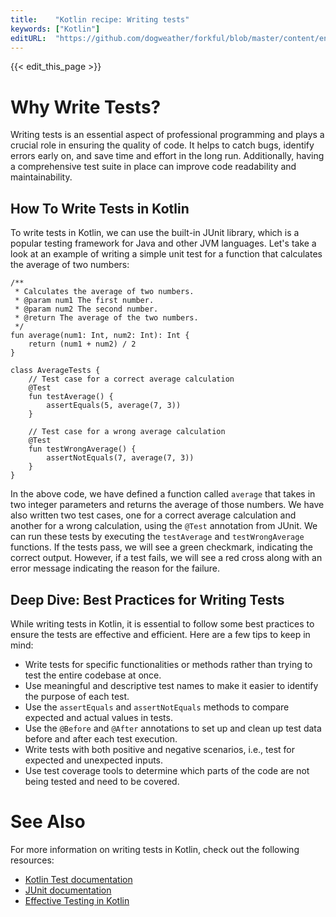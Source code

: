 ```yaml
---
title:    "Kotlin recipe: Writing tests"
keywords: ["Kotlin"]
editURL:  "https://github.com/dogweather/forkful/blob/master/content/en/kotlin/writing-tests.md"
---
```


{{< edit_this_page >}}

# Why Write Tests? 

Writing tests is an essential aspect of professional programming and plays a crucial role in ensuring the quality of code. It helps to catch bugs, identify errors early on, and save time and effort in the long run. Additionally, having a comprehensive test suite in place can improve code readability and maintainability.

## How To Write Tests in Kotlin

To write tests in Kotlin, we can use the built-in JUnit library, which is a popular testing framework for Java and other JVM languages. Let's take a look at an example of writing a simple unit test for a function that calculates the average of two numbers:

```
/**
 * Calculates the average of two numbers.
 * @param num1 The first number.
 * @param num2 The second number.
 * @return The average of the two numbers.
 */
fun average(num1: Int, num2: Int): Int {
    return (num1 + num2) / 2
}

class AverageTests {
    // Test case for a correct average calculation
    @Test
    fun testAverage() {
        assertEquals(5, average(7, 3))
    }

    // Test case for a wrong average calculation
    @Test
    fun testWrongAverage() {
        assertNotEquals(7, average(7, 3))
    }
}
```

In the above code, we have defined a function called `average` that takes in two integer parameters and returns the average of those numbers. We have also written two test cases, one for a correct average calculation and another for a wrong calculation, using the `@Test` annotation from JUnit. We can run these tests by executing the `testAverage` and `testWrongAverage` functions. If the tests pass, we will see a green checkmark, indicating the correct output. However, if a test fails, we will see a red cross along with an error message indicating the reason for the failure.

## Deep Dive: Best Practices for Writing Tests

While writing tests in Kotlin, it is essential to follow some best practices to ensure the tests are effective and efficient. Here are a few tips to keep in mind:

- Write tests for specific functionalities or methods rather than trying to test the entire codebase at once.
- Use meaningful and descriptive test names to make it easier to identify the purpose of each test.
- Use the `assertEquals` and `assertNotEquals` methods to compare expected and actual values in tests.
- Use the `@Before` and `@After` annotations to set up and clean up test data before and after each test execution.
- Write tests with both positive and negative scenarios, i.e., test for expected and unexpected inputs.
- Use test coverage tools to determine which parts of the code are not being tested and need to be covered.

# See Also

For more information on writing tests in Kotlin, check out the following resources:

- [Kotlin Test documentation](https://kotlinlang.org/docs/testing.html)
- [JUnit documentation](https://junit.org/junit5/)
- [Effective Testing in Kotlin](https://proandroiddev.com/effective-testing-in-kotlin-dd8b4ecadebc)
